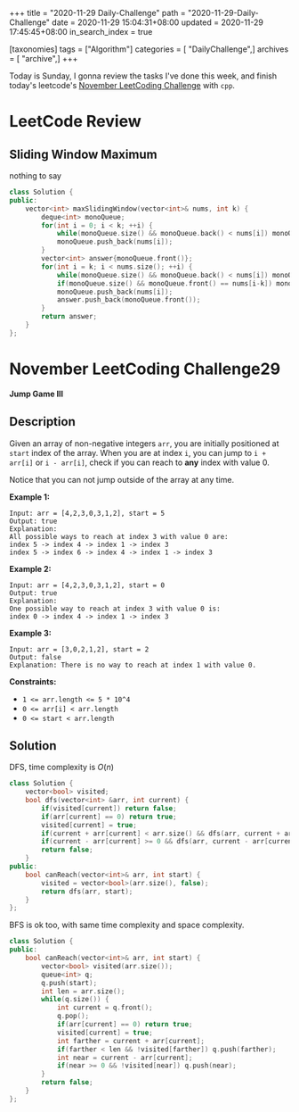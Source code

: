 +++
title = "2020-11-29 Daily-Challenge"
path = "2020-11-29-Daily-Challenge"
date = 2020-11-29 15:04:31+08:00
updated = 2020-11-29 17:45:45+08:00
in_search_index = true

[taxonomies]
tags = ["Algorithm"]
categories = [ "DailyChallenge",]
archives = [ "archive",]
+++

Today is Sunday, I gonna review the tasks I've done this week, and finish today's leetcode's [November LeetCoding Challenge](https://leetcode.com/explore/challenge/card/november-leetcoding-challenge/568/week-5-november-29th-november-30th/3548/) with `cpp`.

<!-- more -->

# LeetCode Review

## Sliding Window Maximum

nothing to say

``` cpp
class Solution {
public:
    vector<int> maxSlidingWindow(vector<int>& nums, int k) {
        deque<int> monoQueue;
        for(int i = 0; i < k; ++i) {
            while(monoQueue.size() && monoQueue.back() < nums[i]) monoQueue.pop_back();
            monoQueue.push_back(nums[i]);
        }
        vector<int> answer{monoQueue.front()};
        for(int i = k; i < nums.size(); ++i) {
            while(monoQueue.size() && monoQueue.back() < nums[i]) monoQueue.pop_back();
            if(monoQueue.size() && monoQueue.front() == nums[i-k]) monoQueue.pop_front();
            monoQueue.push_back(nums[i]);
            answer.push_back(monoQueue.front());
        }
        return answer;
    }
};
```

# November LeetCoding Challenge29

**Jump Game III**

## Description

Given an array of non-negative integers `arr`, you are initially positioned at `start` index of the array. When you are at index `i`, you can jump to `i + arr[i]` or `i - arr[i]`, check if you can reach to **any** index with value 0.

Notice that you can not jump outside of the array at any time.

**Example 1:**

```
Input: arr = [4,2,3,0,3,1,2], start = 5
Output: true
Explanation: 
All possible ways to reach at index 3 with value 0 are: 
index 5 -> index 4 -> index 1 -> index 3 
index 5 -> index 6 -> index 4 -> index 1 -> index 3 
```

**Example 2:**

```
Input: arr = [4,2,3,0,3,1,2], start = 0
Output: true 
Explanation: 
One possible way to reach at index 3 with value 0 is: 
index 0 -> index 4 -> index 1 -> index 3
```

**Example 3:**

```
Input: arr = [3,0,2,1,2], start = 2
Output: false
Explanation: There is no way to reach at index 1 with value 0.
```

**Constraints:**

- `1 <= arr.length <= 5 * 10^4`
- `0 <= arr[i] < arr.length`
- `0 <= start < arr.length`

## Solution

DFS, time complexity is $O(n)$

``` cpp
class Solution {
    vector<bool> visited;
    bool dfs(vector<int> &arr, int current) {
        if(visited[current]) return false;
        if(arr[current] == 0) return true;
        visited[current] = true;
        if(current + arr[current] < arr.size() && dfs(arr, current + arr[current])) return true;
        if(current - arr[current] >= 0 && dfs(arr, current - arr[current])) return true;
        return false;
    }
public:
    bool canReach(vector<int>& arr, int start) {
        visited = vector<bool>(arr.size(), false);
        return dfs(arr, start);
    }
};
```

BFS is ok too, with same time complexity and space complexity.

``` cpp
class Solution {
public:
    bool canReach(vector<int>& arr, int start) {
        vector<bool> visited(arr.size());
        queue<int> q;
        q.push(start);
        int len = arr.size();
        while(q.size()) {
            int current = q.front();
            q.pop();
            if(arr[current] == 0) return true;
            visited[current] = true;
            int farther = current + arr[current];
            if(farther < len && !visited[farther]) q.push(farther);
            int near = current - arr[current];
            if(near >= 0 && !visited[near]) q.push(near);
        }
        return false;
    }
};
```
